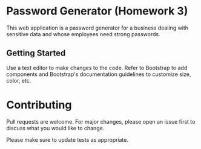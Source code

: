 # Password Generator (Homework 3)
This web application is a password generator for a business dealing with sensitive data and whose employees need strong passwords.

## Getting Started

Use a text editor to make changes to the code. Refer to Bootstrap to add components and Bootstrap's documentation guidelines to customize size, color, etc.

# Contributing

Pull requests are welcome. For major changes, please open an issue first to discuss what you would like to change.

Please make sure to update tests as appropriate.




